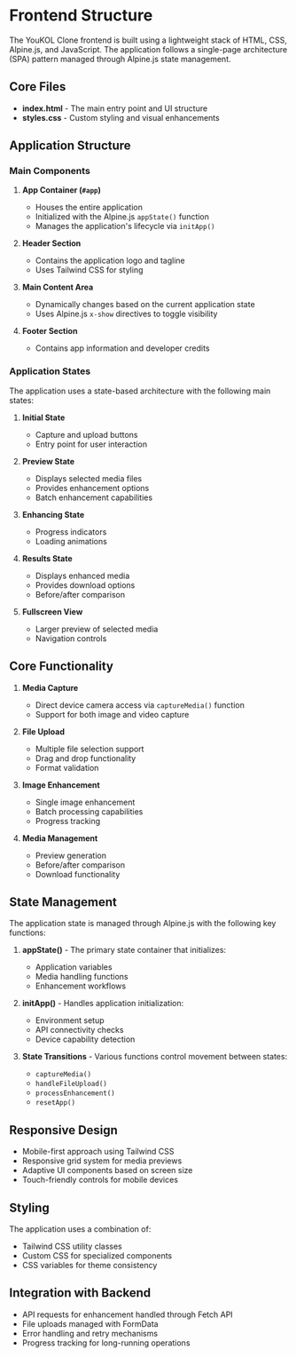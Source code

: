 # Frontend Structure

The YouKOL Clone frontend is built using a lightweight stack of HTML, CSS, Alpine.js, and JavaScript. The application follows a single-page architecture (SPA) pattern managed through Alpine.js state management.

## Core Files

- **index.html** - The main entry point and UI structure
- **styles.css** - Custom styling and visual enhancements

## Application Structure

### Main Components

1. **App Container (`#app`)**
   - Houses the entire application
   - Initialized with the Alpine.js `appState()` function
   - Manages the application's lifecycle via `initApp()`

2. **Header Section**
   - Contains the application logo and tagline
   - Uses Tailwind CSS for styling

3. **Main Content Area**
   - Dynamically changes based on the current application state
   - Uses Alpine.js `x-show` directives to toggle visibility

4. **Footer Section**
   - Contains app information and developer credits

### Application States

The application uses a state-based architecture with the following main states:

1. **Initial State**
   - Capture and upload buttons
   - Entry point for user interaction

2. **Preview State**
   - Displays selected media files
   - Provides enhancement options
   - Batch enhancement capabilities

3. **Enhancing State**
   - Progress indicators
   - Loading animations

4. **Results State**
   - Displays enhanced media
   - Provides download options
   - Before/after comparison

5. **Fullscreen View**
   - Larger preview of selected media
   - Navigation controls

## Core Functionality

1. **Media Capture**
   - Direct device camera access via `captureMedia()` function
   - Support for both image and video capture

2. **File Upload**
   - Multiple file selection support
   - Drag and drop functionality
   - Format validation

3. **Image Enhancement**
   - Single image enhancement
   - Batch processing capabilities
   - Progress tracking

4. **Media Management**
   - Preview generation
   - Before/after comparison
   - Download functionality

## State Management

The application state is managed through Alpine.js with the following key functions:

1. **appState()** - The primary state container that initializes:
   - Application variables
   - Media handling functions
   - Enhancement workflows

2. **initApp()** - Handles application initialization:
   - Environment setup
   - API connectivity checks
   - Device capability detection

3. **State Transitions** - Various functions control movement between states:
   - `captureMedia()`
   - `handleFileUpload()`
   - `processEnhancement()`
   - `resetApp()`

## Responsive Design

- Mobile-first approach using Tailwind CSS
- Responsive grid system for media previews
- Adaptive UI components based on screen size
- Touch-friendly controls for mobile devices

## Styling

The application uses a combination of:
- Tailwind CSS utility classes
- Custom CSS for specialized components
- CSS variables for theme consistency

## Integration with Backend

- API requests for enhancement handled through Fetch API
- File uploads managed with FormData
- Error handling and retry mechanisms
- Progress tracking for long-running operations 